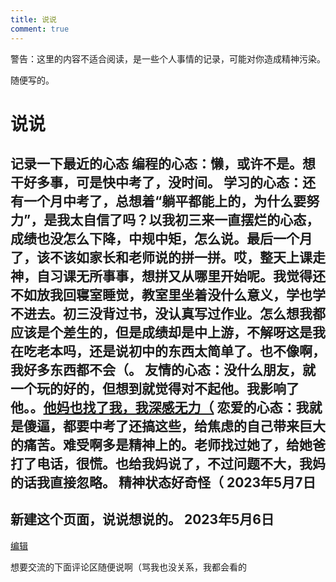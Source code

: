 ```yaml
---
title: 说说
comment: true
---
```


警告：这里的内容不适合阅读，是一些个人事情的记录，可能对你造成精神污染。

随便写的。

# 说说

记录一下最近的心态
**编程的心态**：懒，或许不是。想干好多事，可是快中考了，没时间。
**学习的心态**：还有一个月中考了，总想着“躺平都能上的，为什么要努力”，是我太自信了吗？以我初三来一直摆烂的心态，成绩也没怎么下降，中规中矩，怎么说。最后一个月了，该不该如家长和老师说的拼一拼。哎，整天上课走神，自习课无所事事，想拼又从哪里开始呢。我觉得还不如放我回寝室睡觉，教室里坐着没什么意义，学也学不进去。初三没背过书，没认真写过作业。怎么想我都应该是个差生的，但是成绩却是中上游，不解呀这是我在吃老本吗，还是说初中的东西太简单了。也不像啊，我好多东西都不会（。
**友情的心态**：没什么朋友，就一个玩的好的，但想到就觉得对不起他。我影响了他。。[他妈也找了我，我深感无力（](https://p0.hotpe.top/i/p/1/645725b829751.png)
**恋爱的心态**：我就是傻逼，都要中考了还搞这些，给焦虑的自己带来巨大的痛苦。难受啊多是精神上的。老师找过她了，给她爸打了电话，很慌。也给我妈说了，不过问题不大，我妈的话我直接忽略。
精神状态好奇怪（
2023年5月7日
----
新建这个页面，说说想说的。 
2023年5月6日
----


[编辑](https://github.com/VirtualHotBar/Blog-hexo/edit/main/source/say/index.md)

想要交流的下面评论区随便说啊（骂我也没关系，我都会看的
